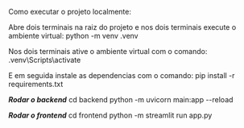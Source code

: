 Como executar o projeto localmente:

Abre dois terminais na raiz do projeto e nos dois terminais execute o ambiente virtual: 
python -m venv .venv

Nos dois terminais ative o ambiente virtual com o comando: 
.venv\Scripts\activate

E em seguida instale as dependencias com o comando: pip install -r requirements.txt

***Rodar o backend***
cd backend
python -m uvicorn main:app --reload

***Rodar o frontend***
cd frontend
python -m streamlit run app.py